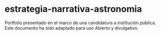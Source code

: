 # estrategia-narrativa-astronomia
Portfolio presentado en el marco de una candidatura a institución pública. Este documento ha sido adaptado para uso Abierto y divulgativo.
